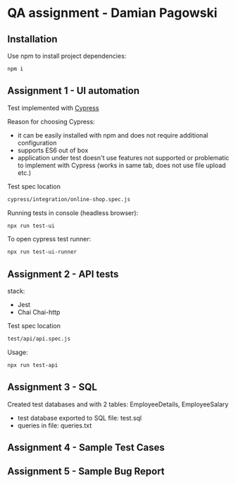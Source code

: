# QA assignment - Damian Pagowski


## Installation

Use npm to install project dependencies:
```bash
npm i
```

## Assignment 1 - UI automation

Test implemented with [Cypress](https://www.cypress.io)

Reason for choosing Cypress:
- it can be easily installed with npm and does not require additional configuration
- supports ES6 out of box
- application under test doesn't use features not supported or problematic to implement with  Cypress (works in same tab, does not use file upload etc.)

Test spec location
```bash
cypress/integration/online-shop.spec.js
```
Running tests in console (headless browser):

```bash
npx run test-ui
```
To open cypress test runner:
```bash
npx run test-ui-runner
```


## Assignment 2 - API tests

stack: 
- Jest
- Chai
Chai-http

Test spec location
```bash
test/api/api.spec.js
```
Usage:

```bash
npx run test-api
```

## Assignment 3 - SQL

Created test databases and with 2 tables: EmployeeDetails, EmployeeSalary

- test database exported to SQL file: test.sql
- queries in file: queries.txt

## Assignment 4 - Sample Test Cases


## Assignment 5 - Sample Bug Report
